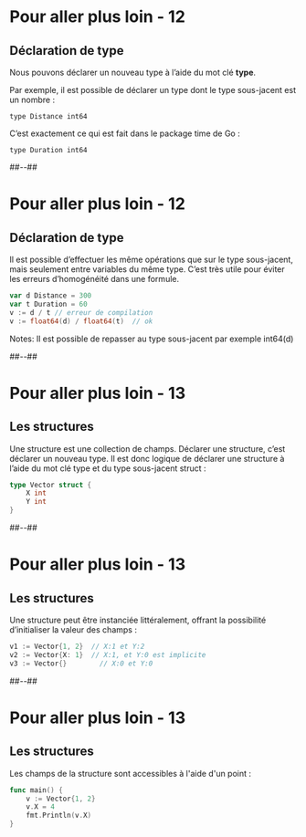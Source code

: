 <!-- .slide: class="with-code" -->

# Pour aller plus loin - 12

## Déclaration de type

Nous pouvons déclarer un nouveau type à l’aide du mot clé **type**.

Par exemple, il est possible de déclarer un type dont le type sous-jacent est un nombre :

`type Distance int64`

C’est exactement ce qui est fait dans le package time de Go :

`type Duration int64`


##--##
<!-- .slide: class="with-code" -->
<style>
pre.big-code-types{
    top: 10% !important;
    font-size: 0.90em !important;
}
</style>
# Pour aller plus loin - 12

## Déclaration de type

Il est possible d’effectuer les même opérations que sur le type sous-jacent, mais seulement entre variables du même type. C’est très utile pour éviter les erreurs d’homogénéité dans une formule.

```Go
var d Distance = 300
var t Duration = 60
v := d / t // erreur de compilation
v := float64(d) / float64(t)  // ok
```
<!-- .element: class="big-code-types" -->

Notes:
Il est possible de repasser au type sous-jacent par exemple int64(d)


##--##
<!-- .slide: class="with-code" -->
# Pour aller plus loin - 13

## Les structures

Une structure est une collection de champs. Déclarer une structure, c’est déclarer un nouveau type. Il est donc logique de déclarer une structure à l’aide du mot clé type et du type sous-jacent struct :
```Go
type Vector struct {
	X int
	Y int
}
```
<!-- .element: class="big-code-types" -->

##--##
<!-- .slide: class="with-code" -->

# Pour aller plus loin - 13

## Les structures

Une structure peut être instanciée littéralement, offrant la possibilité d’initialiser la valeur des champs :
```Go
v1 := Vector{1, 2}  // X:1 et Y:2
v2 := Vector{X: 1}  // X:1, et Y:0 est implicite
v3 := Vector{}        // X:0 et Y:0
```
<!-- .element: class="big-code-types" -->


##--##
<!-- .slide: class="with-code" -->

# Pour aller plus loin - 13

## Les structures

Les champs de la structure sont accessibles à l'aide d'un point :
```Go
func main() {
	v := Vector{1, 2}
	v.X = 4
	fmt.Println(v.X)
}
```
<!-- .element: class="big-code-types" -->
